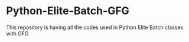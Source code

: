 # Python-Elite-Batch-GFG
This repository is having all the codes used in Python Elite Batch classes with GFG
